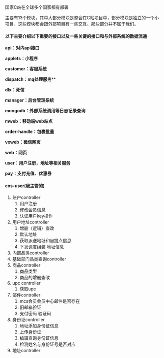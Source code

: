 国家C站在全球多个国家都有部署

主要有13个模块，其中大部分模块是整合在C站项目中，部分模块是独立的一个小项目，这些模块都会跟外部项目有一些交互。那些部分并不属于我们。



#### 以下主要介绍以下重要的接口以及一些关键的接口和与外部系统的数据流通

**api：对内api接口**

**applets：小程序**

**customer：客服系统**

**dispatch：mq处理服务****

**dlx：死信**

**manager：后台管理系统**

**mongodb：外部系统调用等日志记录查询**

**mweb：移动端web站点**

**order-handle：包裹批量**

**vxweb：微信网页**

**web：网页**

**user：用户注册，地址等相关服务**

**pay：支付充值、优惠券**



#### cos-user(我主管的)

1. 账户controller
   1. 用户注册
   2. 修改会员信息
   3. 认证用户key操作
2. 用户地址controller
   1. 增删（逻辑）查改
   2. 默认地址
   3. 获取派送地址和自提点信息
   4. 下发调度组装 地址信息
3. 内部品类controller
4. 基础部门品类查询controller
5. 商品controller
   1. 商品类型
   2. 商品的增删查改
6. upc controller
   1. 获取upc
7. 邮件controller
   1. mcs会员会员中心邮件是否存在
   2. 旧邮箱验证
   3. 支付密码 验证码
8. 身份证controller
   1. 地址添加身份证信息
   2. 上传身份证
   3. 编辑查询身份证信息
   4. 检测姓名与身份证号是否对应
9. 地址controller


